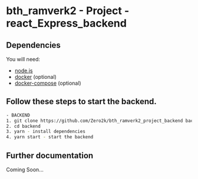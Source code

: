 # bth_ramverk2 - Project - react_Express_backend

## Dependencies

You will need:
 * [node.js](https://nodejs.org/en/)
 * [docker](https://docs.docker.com/engine/installation/) (optional)
 * [docker-compose](https://docs.docker.com/compose/install/) (optional)

## Follow these steps to start the backend.
```bash
- BACKEND
1. git clone https://github.com/Zero2k/bth_ramverk2_project_backend backend
2. cd backend
3. yarn - install dependencies
4. yarn start - start the backend
```

## Further documentation

Coming Soon...
